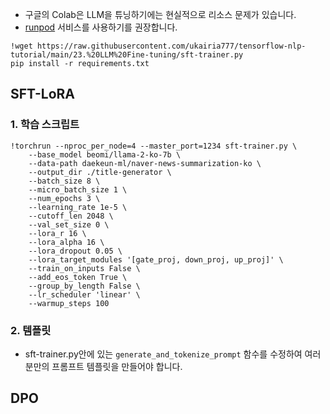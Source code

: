 - 구글의 Colab은 LLM을 튜닝하기에는 현실적으로 리소스 문제가 있습니다.
- [runpod](https://www.runpod.io/console/gpu-cloud) 서비스를 사용하기를 권장합니다.

```
!wget https://raw.githubusercontent.com/ukairia777/tensorflow-nlp-tutorial/main/23.%20LLM%20Fine-tuning/sft-trainer.py
pip install -r requirements.txt
```

## SFT-LoRA
### 1. 학습 스크립트
```
!torchrun --nproc_per_node=4 --master_port=1234 sft-trainer.py \
    --base_model beomi/llama-2-ko-7b \
    --data-path daekeun-ml/naver-news-summarization-ko \
    --output_dir ./title-generator \
    --batch_size 8 \
    --micro_batch_size 1 \
    --num_epochs 3 \
    --learning_rate 1e-5 \
    --cutoff_len 2048 \
    --val_set_size 0 \
    --lora_r 16 \
    --lora_alpha 16 \
    --lora_dropout 0.05 \
    --lora_target_modules '[gate_proj, down_proj, up_proj]' \
    --train_on_inputs False \
    --add_eos_token True \
    --group_by_length False \
    --lr_scheduler 'linear' \
    --warmup_steps 100
```

### 2. 템플릿
- sft-trainer.py안에 있는 `generate_and_tokenize_prompt` 함수를 수정하여 여러분만의 프롬프트 템플릿을 만들어야 합니다.

## DPO
